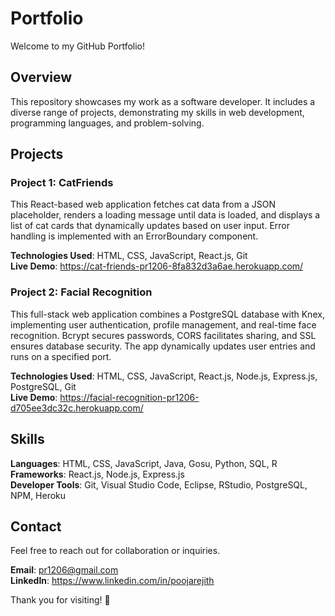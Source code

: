 # Portfolio
Welcome to my GitHub Portfolio!

## Overview
This repository showcases my work as a software developer. It includes a diverse range of projects, demonstrating my skills in web development, programming languages, and problem-solving.

## Projects
### Project 1: CatFriends
This React-based web application fetches cat data from a JSON placeholder, renders a loading message until data is loaded, and displays a list of cat cards that dynamically updates based on user input. Error handling is implemented with an ErrorBoundary component. 

<b>Technologies Used</b>: HTML, CSS, JavaScript, React.js, Git \
<b>Live Demo</b>: https://cat-friends-pr1206-8fa832d3a6ae.herokuapp.com/

### Project 2: Facial Recognition
This full-stack web application combines a PostgreSQL database with Knex, implementing user authentication, profile management, and real-time face recognition. Bcrypt secures passwords, CORS facilitates sharing, and SSL ensures database security. The app dynamically updates user entries and runs on a specified port.

<b>Technologies Used</b>: HTML, CSS, JavaScript, React.js, Node.js, Express.js, PostgreSQL, Git \
<b>Live Demo</b>: https://facial-recognition-pr1206-d705ee3dc32c.herokuapp.com/

## Skills
<b>Languages</b>: HTML, CSS, JavaScript, Java, Gosu, Python, SQL, R \
<b>Frameworks</b>: React.js, Node.js, Express.js \
<b>Developer Tools</b>: Git, Visual Studio Code, Eclipse, RStudio, PostgreSQL, NPM, Heroku

## Contact
Feel free to reach out for collaboration or inquiries.

<b>Email</b>: pr1206@gmail.com \
<b>LinkedIn</b>: https://www.linkedin.com/in/poojarejith

Thank you for visiting! 🚀
